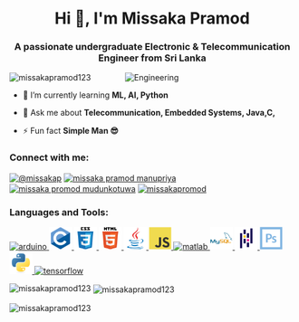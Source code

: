<h1 align="center">Hi 👋, I'm Missaka Pramod</h1>
<h3 align="center">A passionate undergraduate Electronic & Telecommunication Engineer from Sri Lanka</h3>

<img align="right" alt="Engineering" width="300" src="https://static.wixstatic.com/media/de0893_07b9d22b67c4497e8b6e0a33b441331b~mv2.gif">

<p align="left"> <img src="https://komarev.com/ghpvc/?username=missakapramod123&label=Profile%20views&color=0e75b6&style=flat" alt="missakapramod123" /> </p>

- 🌱 I’m currently learning **ML, AI, Python**

- 💬 Ask me about **Telecommunication, Embedded Systems, Java,C,**

- ⚡ Fun fact **Simple Man 😎**

<h3 align="left">Connect with me:</h3>
<p align="left">
<a href="https://twitter.com/@missakap" target="blank"><img align="center" src="https://raw.githubusercontent.com/rahuldkjain/github-profile-readme-generator/master/src/images/icons/Social/twitter.svg" alt="@missakap" height="30" width="40" /></a>
<a href="https://linkedin.com/in/missaka pramod manupriya" target="blank"><img align="center" src="https://raw.githubusercontent.com/rahuldkjain/github-profile-readme-generator/master/src/images/icons/Social/linked-in-alt.svg" alt="missaka pramod manupriya" height="30" width="40" /></a>
<a href="https://fb.com/missaka promod mudunkotuwa" target="blank"><img align="center" src="https://raw.githubusercontent.com/rahuldkjain/github-profile-readme-generator/master/src/images/icons/Social/facebook.svg" alt="missaka promod mudunkotuwa" height="30" width="40" /></a>
<a href="https://instagram.com/missakapromod" target="blank"><img align="center" src="https://raw.githubusercontent.com/rahuldkjain/github-profile-readme-generator/master/src/images/icons/Social/instagram.svg" alt="missakapromod" height="30" width="40" /></a>
</p>

<h3 align="left">Languages and Tools:</h3>
<p align="left"> <a href="https://www.arduino.cc/" target="_blank" rel="noreferrer"> <img src="https://cdn.worldvectorlogo.com/logos/arduino-1.svg" alt="arduino" width="40" height="40"/> </a> <a href="https://www.cprogramming.com/" target="_blank" rel="noreferrer"> <img src="https://raw.githubusercontent.com/devicons/devicon/master/icons/c/c-original.svg" alt="c" width="40" height="40"/> </a> <a href="https://www.w3schools.com/css/" target="_blank" rel="noreferrer"> <img src="https://raw.githubusercontent.com/devicons/devicon/master/icons/css3/css3-original-wordmark.svg" alt="css3" width="40" height="40"/> </a> <a href="https://www.w3.org/html/" target="_blank" rel="noreferrer"> <img src="https://raw.githubusercontent.com/devicons/devicon/master/icons/html5/html5-original-wordmark.svg" alt="html5" width="40" height="40"/> </a> <a href="https://www.java.com" target="_blank" rel="noreferrer"> <img src="https://raw.githubusercontent.com/devicons/devicon/master/icons/java/java-original.svg" alt="java" width="40" height="40"/> </a> <a href="https://developer.mozilla.org/en-US/docs/Web/JavaScript" target="_blank" rel="noreferrer"> <img src="https://raw.githubusercontent.com/devicons/devicon/master/icons/javascript/javascript-original.svg" alt="javascript" width="40" height="40"/> </a> <a href="https://www.mathworks.com/" target="_blank" rel="noreferrer"> <img src="https://upload.wikimedia.org/wikipedia/commons/2/21/Matlab_Logo.png" alt="matlab" width="40" height="40"/> </a> <a href="https://www.mysql.com/" target="_blank" rel="noreferrer"> <img src="https://raw.githubusercontent.com/devicons/devicon/master/icons/mysql/mysql-original-wordmark.svg" alt="mysql" width="40" height="40"/> </a> <a href="https://pandas.pydata.org/" target="_blank" rel="noreferrer"> <img src="https://raw.githubusercontent.com/devicons/devicon/2ae2a900d2f041da66e950e4d48052658d850630/icons/pandas/pandas-original.svg" alt="pandas" width="40" height="40"/> </a> <a href="https://www.photoshop.com/en" target="_blank" rel="noreferrer"> <img src="https://raw.githubusercontent.com/devicons/devicon/master/icons/photoshop/photoshop-line.svg" alt="photoshop" width="40" height="40"/> </a> <a href="https://www.python.org" target="_blank" rel="noreferrer"> <img src="https://raw.githubusercontent.com/devicons/devicon/master/icons/python/python-original.svg" alt="python" width="40" height="40"/> </a> <a href="https://www.tensorflow.org" target="_blank" rel="noreferrer"> <img src="https://www.vectorlogo.zone/logos/tensorflow/tensorflow-icon.svg" alt="tensorflow" width="40" height="40"/> </a> </p>

<p><img align="left" src="https://github-readme-stats.vercel.app/api/top-langs?username=missakapramod123&show_icons=true&locale=en&layout=compact" alt="missakapramod123" /></p>

<p>&nbsp;<img align="center" src="https://github-readme-stats.vercel.app/api?username=missakapramod123&show_icons=true&locale=en" alt="missakapramod123" /></p>

<p><img align="center" src="https://github-readme-streak-stats.herokuapp.com/?user=missakapramod123&" alt="missakapramod123" /></p>
